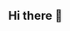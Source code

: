 ## Hi there 👋

<!--
**ThabataTecdet/ThabataTecdet** is a ✨ _special_ ✨ repository because its `README.md` (this file) appears on your GitHub profile.

<div>
  <a href="https://github.com/ThabataTecdet">
  <img height="200em" width="48%" src="https://github-readme-stats.vercel.app/api?username=ThabataTecdet&theme=monokai&show_icons=true">
  <img height="200em" width="48%" src="https://github-readme-stats.vercel.app/api/top-langs/?username=ThabataTecdet&layout=compact&theme=monokai">
</div>
